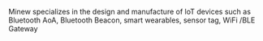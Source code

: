 Minew specializes in the design and manufacture of loT devices such as Bluetooth AoA, Bluetooth Beacon, smart wearables, sensor tag, WiFi /BLE Gateway
